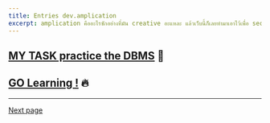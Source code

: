 ```yaml
---
title: Entries dev.amplication
excerpt: amplication คืออะไรซักอย่างที่มัน creative อะแหละ แล้วเว็บนี้ก็เลยทำมาเอาไว้เพื่อ second brain
---
```

##  [MY TASK practice the DBMS](this-is-how-i-practice-my-DBMS) 🚀

## [GO Learning !](Go-Basic) 🔥


---

[Next page](home-p2.md)

